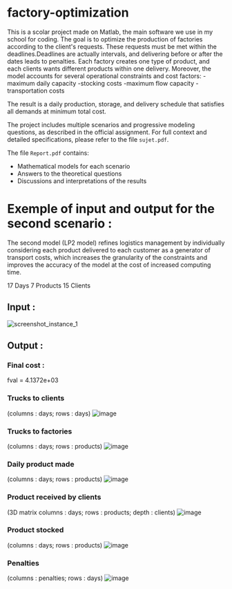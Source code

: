 # factory-optimization
This is a scolar project made on Matlab, the main software we use in my school for coding. The goal is to optimize the production of factories according to the client's requests. These requests must be met within the deadlines.Deadlines are actually intervals, and delivering before or after the dates leads to penalties.
Each factory creates one type of product, and each clients wants different products within one delivery.
Moreover, the model accounts for several operational constraints and cost factors:
-maximum daily capacity
-stocking costs
-maximum flow capacity
-transportation costs

The result is a daily production, storage, and delivery schedule that satisfies all demands at minimum total cost.


The project includes multiple scenarios and progressive modeling questions, as described in the official assignment.
For full context and detailed specifications, please refer to the file `sujet.pdf`.

The file `Report.pdf` contains:
- Mathematical models for each scenario
- Answers to the theoretical questions
- Discussions and interpretations of the results


# Exemple of input and output for the second scenario :  
The second model (LP2 model) refines logistics management by individually considering each product delivered to each customer as a generator of transport costs, which increases the granularity of the constraints and improves the accuracy of the model at the cost of increased computing time.

17 Days
7 Products
15 Clients

 
## Input :
![screenshot_instance_1](https://github.com/user-attachments/assets/5e20e10a-ee77-43e0-a800-c2187c72a8a4)



## Output :

### Final cost :
fval = 4.1372e+03


### Trucks to clients
(columns : days;
 rows : days)
![image](https://github.com/user-attachments/assets/ccf5a40b-fb37-470d-a0f7-7eafbf0bb0cd)



### Trucks to factories 
(columns : days; rows : products)
![image](https://github.com/user-attachments/assets/421ccc24-c75b-4a9f-9552-63d5151e7a06)



### Daily product made
(columns : days; rows : products)
![image](https://github.com/user-attachments/assets/0556239c-2bbe-4932-b1ff-2ede7436e380)



### Product received by clients
(3D matrix 
columns : days; rows : products; depth : clients)
![image](https://github.com/user-attachments/assets/d3cd402f-443f-4142-8b10-50614357f24a)



### Product stocked 
(columns : days; rows : products)
![image](https://github.com/user-attachments/assets/3caba8c8-0f4a-4202-9164-466826b90dbc)



### Penalties
(columns : penalties; rows : days)
![image](https://github.com/user-attachments/assets/aae97735-5d14-40a9-97ae-38f22a205ef4)



